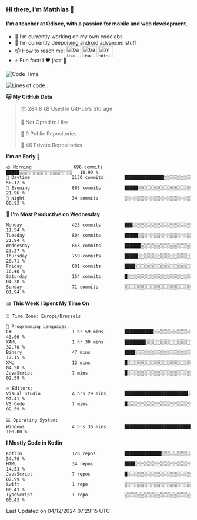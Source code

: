 ### Hi there, I'm Matthias 👋

#### I'm a teacher at Odisee, with a passion for mobile and web development.

- 🔭 I’m currently working on my own codelabs
- 🌱 I’m currently deepdiving android advanced stuff
- 📫 How to reach me: <a href="https://dev.to/batjas" target="_blank"><img align="center" src="https://raw.githubusercontent.com/rahuldkjain/github-profile-readme-generator/master/src/images/icons/Social/devto.svg" alt="batjas" height="30" width="40" /></a>
<a href="https://twitter.com/batjas" target="_blank"><img align="center" src="https://raw.githubusercontent.com/rahuldkjain/github-profile-readme-generator/master/src/images/icons/Social/twitter.svg" alt="batjas" height="30" width="40" /></a>
<a href="https://linkedin.com/in/matthiasdruwé" target="_blank"><img align="center" src="https://raw.githubusercontent.com/rahuldkjain/github-profile-readme-generator/master/src/images/icons/Social/linked-in-alt.svg" alt="matthiasdruwé" height="30" width="40" /></a>
- ⚡ Fun fact: I ❤ jazz 🎷


<!--START_SECTION:waka-->
![Code Time](http://img.shields.io/badge/Code%20Time-1%2C329%20hrs-blue)

![Lines of code](https://img.shields.io/badge/From%20Hello%20World%20I%27ve%20Written-4.9%20million%20lines%20of%20code-blue)

**🐱 My GitHub Data** 

> 📦 284.8 kB Used in GitHub's Storage 
 > 
> 🚫 Not Opted to Hire
 > 
> 📜 9 Public Repositories 
 > 
> 🔑 46 Private Repositories 
 > 
**I'm an Early 🐤** 

```text
🌞 Morning                696 commits         █████░░░░░░░░░░░░░░░░░░░░   18.99 % 
🌆 Daytime                2130 commits        ███████████████░░░░░░░░░░   58.12 % 
🌃 Evening                805 commits         █████░░░░░░░░░░░░░░░░░░░░   21.96 % 
🌙 Night                  34 commits          ░░░░░░░░░░░░░░░░░░░░░░░░░   00.93 % 
```
📅 **I'm Most Productive on Wednesday** 

```text
Monday                   423 commits         ███░░░░░░░░░░░░░░░░░░░░░░   11.54 % 
Tuesday                  804 commits         █████░░░░░░░░░░░░░░░░░░░░   21.94 % 
Wednesday                853 commits         ██████░░░░░░░░░░░░░░░░░░░   23.27 % 
Thursday                 759 commits         █████░░░░░░░░░░░░░░░░░░░░   20.71 % 
Friday                   601 commits         ████░░░░░░░░░░░░░░░░░░░░░   16.40 % 
Saturday                 154 commits         █░░░░░░░░░░░░░░░░░░░░░░░░   04.20 % 
Sunday                   71 commits          ░░░░░░░░░░░░░░░░░░░░░░░░░   01.94 % 
```


📊 **This Week I Spent My Time On** 

```text
🕑︎ Time Zone: Europe/Brussels

💬 Programming Languages: 
C#                       1 hr 59 mins        ███████████░░░░░░░░░░░░░░   43.06 % 
XAML                     1 hr 30 mins        ████████░░░░░░░░░░░░░░░░░   32.70 % 
Binary                   47 mins             ████░░░░░░░░░░░░░░░░░░░░░   17.15 % 
XML                      12 mins             █░░░░░░░░░░░░░░░░░░░░░░░░   04.50 % 
JavaScript               7 mins              █░░░░░░░░░░░░░░░░░░░░░░░░   02.59 % 

🔥 Editors: 
Visual Studio            4 hrs 29 mins       ████████████████████████░   97.41 % 
VS Code                  7 mins              █░░░░░░░░░░░░░░░░░░░░░░░░   02.59 % 

💻 Operating System: 
Windows                  4 hrs 36 mins       █████████████████████████   100.00 % 
```

**I Mostly Code in Kotlin** 

```text
Kotlin                   128 repos           ██████████████░░░░░░░░░░░   54.70 % 
HTML                     34 repos            ████░░░░░░░░░░░░░░░░░░░░░   14.53 % 
JavaScript               7 repos             █░░░░░░░░░░░░░░░░░░░░░░░░   02.99 % 
Swift                    1 repo              ░░░░░░░░░░░░░░░░░░░░░░░░░   00.43 % 
TypeScript               1 repo              ░░░░░░░░░░░░░░░░░░░░░░░░░   00.43 % 
```




 Last Updated on 04/12/2024 07:29:15 UTC
<!--END_SECTION:waka-->

